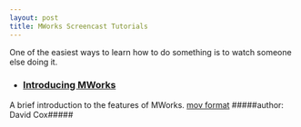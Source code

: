 ```yaml
---
layout: post
title: MWorks Screencast Tutorials
---
```



One of the easiest ways to learn how to do something is to watch someone else doing it.


- ### [Introducing MWorks](https://s3.amazonaws.com/mworks-downloads/screencasts/Tutorial1.mov) ###
A brief introduction to the features of MWorks.
[mov format](https://s3.amazonaws.com/mworks-downloads/screencasts/Tutorial1.mov)
#####author: David Cox#####
